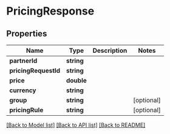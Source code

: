 # PricingResponse

## Properties
Name | Type | Description | Notes
------------ | ------------- | ------------- | -------------
**partnerId** | **string** |  | 
**pricingRequestId** | **string** |  | 
**price** | **double** |  | 
**currency** | **string** |  | 
**group** | **string** |  | [optional] 
**pricingRule** | **string** |  | [optional] 

[[Back to Model list]](../README.md#documentation-for-models) [[Back to API list]](../README.md#documentation-for-api-endpoints) [[Back to README]](../README.md)



